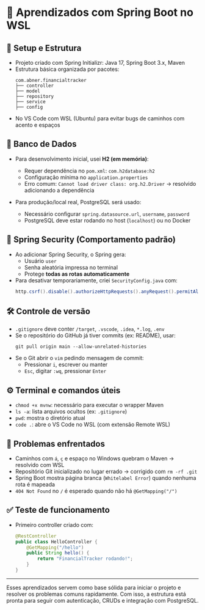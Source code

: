 # 📘 Aprendizados com Spring Boot no WSL

## 🚀 Setup e Estrutura

- Projeto criado com Spring Initializr: Java 17, Spring Boot 3.x, Maven
- Estrutura básica organizada por pacotes:
  ```
  com.abner.financialtracker
  ├── controller
  ├── model
  ├── repository
  ├── service
  ├── config
  ```
- No VS Code com WSL (Ubuntu) para evitar bugs de caminhos com acento e espaços

## 🧱 Banco de Dados

- Para desenvolvimento inicial, usei **H2 (em memória)**:
  - Requer dependência no `pom.xml`: `com.h2database:h2`
  - Configuração mínima no `application.properties`
  - Erro comum: `Cannot load driver class: org.h2.Driver` → resolvido adicionando a dependência

- Para produção/local real, PostgreSQL será usado:
  - Necessário configurar `spring.datasource.url`, `username`, `password`
  - PostgreSQL deve estar rodando no host (`localhost`) ou no Docker

## 🔐 Spring Security (Comportamento padrão)

- Ao adicionar Spring Security, o Spring gera:
  - Usuário `user`
  - Senha aleatória impressa no terminal
  - Protege **todas as rotas automaticamente**
- Para desativar temporariamente, criei `SecurityConfig.java` com:
  ```java
  http.csrf().disable().authorizeHttpRequests().anyRequest().permitAll();
  ```

## 🛠 Controle de versão

- `.gitignore` deve conter `/target`, `.vscode`, `.idea`, `*.log`, `.env`
- Se o repositório do GitHub já tiver commits (ex: README), usar:
  ```
  git pull origin main --allow-unrelated-histories
  ```
- Se o Git abrir o `vim` pedindo mensagem de commit:
  - Pressionar `i`, escrever ou manter
  - `Esc`, digitar `:wq`, pressionar `Enter`

## ⚙️ Terminal e comandos úteis

- `chmod +x mvnw`: necessário para executar o wrapper Maven
- `ls -a`: lista arquivos ocultos (ex: `.gitignore`)
- `pwd`: mostra o diretório atual
- `code .`: abre o VS Code no WSL (com extensão Remote WSL)

## 🐛 Problemas enfrentados

- Caminhos com `á`, `ç` e espaço no Windows quebram o Maven → resolvido com WSL
- Repositório Git inicializado no lugar errado → corrigido com `rm -rf .git`
- Spring Boot mostra página branca (`Whitelabel Error`) quando nenhuma rota é mapeada
- `404 Not Found` no `/` é esperado quando não há `@GetMapping("/")`

## ✅ Teste de funcionamento

- Primeiro controller criado com:
  ```java
  @RestController
  public class HelloController {
      @GetMapping("/hello")
      public String hello() {
          return "FinancialTracker rodando!";
      }
  }
  ```

---

Esses aprendizados servem como base sólida para iniciar o projeto e resolver os problemas comuns rapidamente. Com isso, a estrutura está pronta para seguir com autenticação, CRUDs e integração com PostgreSQL.
